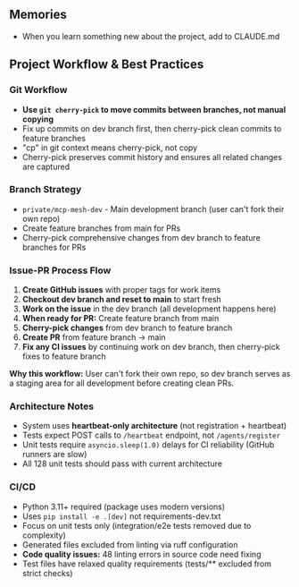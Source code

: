 ## Memories

- When you learn something new about the project, add to CLAUDE.md

## Project Workflow & Best Practices

### Git Workflow

- **Use `git cherry-pick` to move commits between branches, not manual copying**
- Fix up commits on dev branch first, then cherry-pick clean commits to feature branches
- "cp" in git context means cherry-pick, not copy
- Cherry-pick preserves commit history and ensures all related changes are captured

### Branch Strategy

- `private/mcp-mesh-dev` - Main development branch (user can't fork their own repo)
- Create feature branches from main for PRs
- Cherry-pick comprehensive changes from dev branch to feature branches for PRs

### Issue-PR Process Flow

1. **Create GitHub issues** with proper tags for work items
2. **Checkout dev branch and reset to main** to start fresh
3. **Work on the issue** in the dev branch (all development happens here)
4. **When ready for PR:** Create feature branch from main
5. **Cherry-pick changes** from dev branch to feature branch
6. **Create PR** from feature branch → main
7. **Fix any CI issues** by continuing work on dev branch, then cherry-pick fixes to feature branch

**Why this workflow:** User can't fork their own repo, so dev branch serves as a staging area for all development before creating clean PRs.

### Architecture Notes

- System uses **heartbeat-only architecture** (not registration + heartbeat)
- Tests expect POST calls to `/heartbeat` endpoint, not `/agents/register`
- Unit tests require `asyncio.sleep(1.0)` delays for CI reliability (GitHub runners are slow)
- All 128 unit tests should pass with current architecture

### CI/CD

- Python 3.11+ required (package uses modern versions)
- Uses `pip install -e .[dev]` not requirements-dev.txt
- Focus on unit tests only (integration/e2e tests removed due to complexity)
- Generated files excluded from linting via ruff configuration
- **Code quality issues:** 48 linting errors in source code need fixing
- Test files have relaxed quality requirements (tests/\*\* excluded from strict checks)
